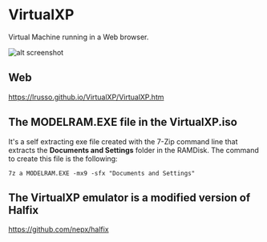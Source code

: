 # VirtualXP

Virtual Machine running in a Web browser.

![alt screenshot](https://raw.githubusercontent.com/lrusso/VirtualXP/master/VirtualXP.png)

## Web

https://lrusso.github.io/VirtualXP/VirtualXP.htm

## The MODELRAM.EXE file in the VirtualXP.iso

It's a self extracting exe file created with the 7-Zip command line that extracts the **Documents and Settings** folder in the RAMDisk. The command to create this file is the following:

```
7z a MODELRAM.EXE -mx9 -sfx "Documents and Settings"
```

## The VirtualXP emulator is a modified version of Halfix

https://github.com/nepx/halfix
